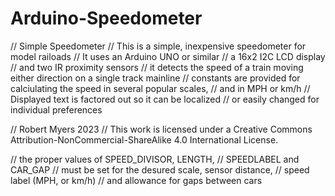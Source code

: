 # Arduino-Speedometer
// Simple Speedometer
// This is a simple, inexpensive speedometer for model railoads
// It uses an Arduino UNO or similar
// a 16x2 I2C LCD display 
// and two IR proximity sensors
// it detects the speed of a train moving either direction on a single track mainline
// constants are provided for calciulating the speed in several popular scales, 
// and in MPH or km/h
// Displayed text is factored out so it can be localized 
// or easily changed for individual preferences

// Robert Myers 2023 
// This work is licensed under a Creative Commons Attribution-NonCommercial-ShareAlike 4.0 International License.

// the proper values of SPEED_DIVISOR, LENGTH,
// SPEEDLABEL and CAR_GAP 
// must be set for the desured scale, sensor distance,
// speed label (MPH, or km/h)
// and allowance for gaps between cars
